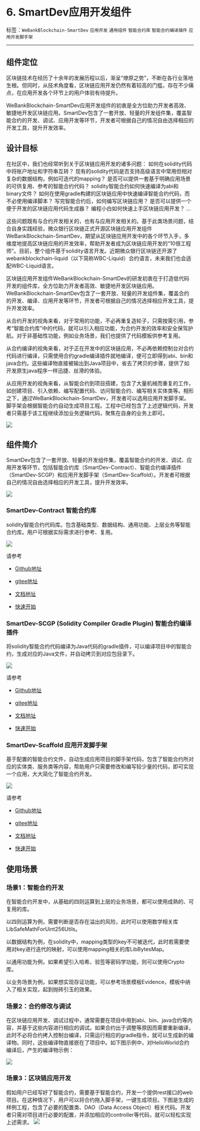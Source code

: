 # 6. SmartDev应用开发组件

标签：``WeBankBlockchain-SmartDev`` ``应用开发`` ``通用组件`` ``智能合约库`` ``智能合约编译插件`` ``应用开发脚手架``

----

## 组件定位

区块链技术在经历了十余年的发展历程以后，渐呈“燎原之势”，不断在各行业落地生根。但同时，从技术角度看，区块链应用开发仍然有着较高的门槛，存在不少痛点，在应用开发各个环节上的用户体验有待提升。

WeBankBlockchain-SmartDev应用开发组件的初衷是全方位助力开发者高效、敏捷地开发区块链应用。SmartDev包含了一套开放、轻量的开发组件集，覆盖智能合约的开发、调试、应用开发等环节，开发者可根据自己的情况自由选择相应的开发工具，提升开发效率。

## 设计目标

在社区中，我们也经常听到关于区块链应用开发的诸多问题：
如何在solidity代码中将账户地址和字符串互转？
现有的solidity代码是否支持高级语言中常用但相对复杂的数据结构，例如可迭代的mapping？
是否可以提供一套基于明确应用场景的可供复用、参考的智能合约代码？
solidity智能合约如何快速编译为abi和binary文件？
如何在使用gradle构建的区块链应用中快速编译智能合约代码，而不必使用编译脚本？
写完智能合约后，如何编写区块链应用？
是否可以提供一个便于开发的区块链应用代码生成器？
编程小白如何快速上手区块链应用开发？
...

这些问题既有与合约开发相关的，也有与应用开发相关的。基于此类场景问题，结合自身实践经验，微众银行区块链正式开源区块链应用开发组件WeBankBlockchain-SmartDev，期望从区块链应用开发中的各个环节入手，多维度地提高区块链应用的开发效率，帮助开发者成为区块链应用开发的“10倍工程师”。目前，整个组件基于solidity语言开发。近期微众银行区块链还开源了webankblockchain-liquid（以下简称WBC-Liquid）合约语言，未来我们也会适配WBC-Liquid语言。

区块链应用开发组件WeBankBlockchain-SmartDev的研发初衷在于打造低代码开发的组件库，全方位助力开发者高效、敏捷地开发区块链应用。WeBankBlockchain-SmartDev包含了一套开放、轻量的开发组件集，覆盖合约的开发、编译、应用开发等环节，开发者可根据自己的情况选择相应开发工具，提升开发效率。

从合约开发的视角来看，对于常用的功能，不必再重复造轮子，只需按需引用，参考“智能合约库”中的代码，就可以引入相应功能，为合约开发的效率和安全保驾护航。对于非基础性功能，例如业务场景，我们也提供了代码模板供参考复用。

从合约编译的视角来看，对于正在开发中的区块链应用，不必再依赖控制台对合约代码进行编译，只需使用合约gradle编译插件就地编译，便可立即得到abi、bin和java合约。这些编译物直接被输出到Java项目中，省去了拷贝的步骤，提供了如开发原生java程序一样迅捷、丝滑的体验。

从应用开发的视角来看，从智能合约到项目搭建，包含了大量机械而重复的工作，如创建项目、引入依赖、编写配置代码、访问智能合约、编写相关实体类等。相形之下，通过WeBankBlockchain-SmartDev，开发者可以选用应用开发脚手架。脚手架会根据智能合约自动生成项目工程。工程中已经包含了上述逻辑代码，开发者只需基于该工程继续添加业务逻辑代码，聚焦在自身的业务上即可。

![](../../../../2.x/images/governance/SmartDev/compare.png)

## 组件简介
SmartDev包含了一套开放、轻量的开发组件集，覆盖智能合约的开发、调试、应用开发等环节，包括智能合约库（SmartDev-Contract）、智能合约编译插件（SmartDev-SCGP）和应用开发脚手架（SmartDev-Scaffold）。开发者可根据自己的情况自由选择相应的开发工具，提升开发效率。

![](../../../../2.x/images/governance/SmartDev/smartdev_overview.png)

### SmartDev-Contract 智能合约库
solidity智能合约代码库。包含基础类型、数据结构、通用功能、上层业务等智能合约库。用户可根据实际需求进行参考、复用。

![](../../../../2.x/images/governance/SmartDev/contract_lib.png)

请参考  

- [Github地址](https://github.com/WeBankBlockchain/SmartDev-Contract)

- [gitee地址](https://gitee.com/WeBankBlockchain/SmartDev-Contract)

- [文档地址](https://smartdev-doc.readthedocs.io/zh_CN/latest/docs/WeBankBlockchain-SmartDev-Contract/index.html)
  
- [快速开始](https://smartdev-doc.readthedocs.io/zh_CN/latest/docs/WeBankBlockchain-SmartDev-Contract/quick_start.html)


### SmartDev-SCGP (Solidity Compiler Gradle Plugin) 智能合约编译插件
将solidity智能合约代码编译为Java代码的gradle插件，可以编译项目中的智能合约，生成对应的Java文件，并自动拷贝到对应包目录下。 

![](../../../../2.x/images/governance/SmartDev/compile_plugin.png)

请参考

- [Github地址](https://github.com/WeBankBlockchain/SmartDev-SCGP)

- [gitee地址](https://gitee.com/WeBankBlockchain/SmartDev-SCGP)

- [文档地址](https://smartdev-doc.readthedocs.io/zh_CN/latest/docs/WeBankBlockchain-SmartDev-SCGP/index.html)
  
- [快速开始](https://smartdev-doc.readthedocs.io/zh_CN/latest/docs/WeBankBlockchain-SmartDev-SCGP/quick_start.html)

### SmartDev-Scaffold 应用开发脚手架
基于配置的智能合约文件，自动生成应用项目的脚手架代码，包含了智能合约所对应的实体类、服务类等内容，帮助用户只需要修改和编写较少量的代码，即可实现一个应用，大大简化了智能合约开发。 

![](../../../../2.x/images/governance/SmartDev/scaffold.png)

请参考

- [Github地址](https://github.com/WeBankBlockchain/SmartDev-Scaffold)

- [gitee地址](https://gitee.com/WeBankBlockchain/SmartDev-Scaffold)

- [文档地址](https://smartdev-doc.readthedocs.io/zh_CN/latest/docs/WeBankBlockchain-SmartDev-Scaffold/index.html)

- [快速开始](https://smartdev-doc.readthedocs.io/zh_CN/latest/docs/WeBankBlockchain-SmartDev-Scaffold/quick_start.html)


## 使用场景

### 场景1：智能合约开发

在智能合约开发中，从基础的四则运算到上层的业务场景，都可以使用成熟的、可复用的库。

以四则运算为例，需要判断是否存在溢出的风险，此时可以使用数学相关库LibSafeMathForUint256Utils。

以数据结构为例，在solidity中，mapping类型的key不可被迭代，此时若需要使用对key进行迭代的映射，可以使用mapping相关的库LibBytesMap。

以通用功能为例，如果希望引入哈希、验签等密码学功能，则可以使用Crypto库。

以业务场景为例，如果想实现存证功能，可以参考场景模板Evidence，模板中纳入了相关实现，起到抛砖引玉的效果。

### 场景2：合约修改与调试

在区块链应用开发、调试过程中，通常需要在项目中用到abi、bin、java合约等内容，并基于这些内容进行相应的调试。如果合约出于调整等原因而需要重新编译，此时不必将合约拷入控制台编译，只需运行相应的gradle指令，就可以生成新的编译物。同时，这些编译物直接嵌在了项目中。如下图示例中，对HelloWorld合约编译后，产生的编译物示例：

![](../../../../2.x/images/governance/SmartDev/example.png)

### 场景3：区块链应用开发

假如用户已经写好了智能合约，需要基于智能合约，开发一个提供rest接口的web项目。在这种情况下，用户可以将合约拖入脚手架，一键生成项目。下图是生成的样例工程，包含了必要的配置类、DAO（Data Access Object）相关代码。开发者只需对项目进行必要的配置，并添加相应的controller等代码，就可以轻松实现上述需求。
![](../../../../2.x/images/governance/SmartDev/dir.png)